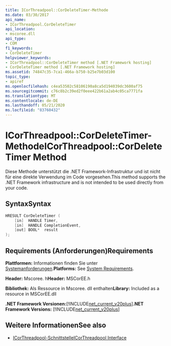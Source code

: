 ```yaml
---
title: ICorThreadpool::CorDeleteTimer-Methode
ms.date: 03/30/2017
api_name:
- ICorThreadpool.CorDeleteTimer
api_location:
- mscoree.dll
api_type:
- COM
f1_keywords:
- CorDeleteTimer
helpviewer_keywords:
- ICorThreadpool::CorDeleteTimer method [.NET Framework hosting]
- CorDeleteTimer method [.NET Framework hosting]
ms.assetid: 74847c35-7ca1-466a-b750-b25e7b03d100
topic_type:
- apiref
ms.openlocfilehash: c4ea53502c58106190a8ca5d194039dc3600af75
ms.sourcegitcommit: c76c8b2c39ed2f0eee422b61a2ab4c05ca7771fa
ms.translationtype: MT
ms.contentlocale: de-DE
ms.lasthandoff: 05/21/2020
ms.locfileid: "83760432"
---
```

# <a name="icorthreadpoolcordeletetimer-method"></a><span data-ttu-id="e22a4-102">ICorThreadpool::CorDeleteTimer-Methode</span><span class="sxs-lookup"><span data-stu-id="e22a4-102">ICorThreadpool::CorDeleteTimer Method</span></span>
<span data-ttu-id="e22a4-103">Diese Methode unterstützt die .NET Framework-Infrastruktur und ist nicht für eine direkte Verwendung im Code vorgesehen.</span><span class="sxs-lookup"><span data-stu-id="e22a4-103">This method supports the .NET Framework infrastructure and is not intended to be used directly from your code.</span></span>  
  
## <a name="syntax"></a><span data-ttu-id="e22a4-104">Syntax</span><span class="sxs-lookup"><span data-stu-id="e22a4-104">Syntax</span></span>  
  
```cpp  
HRESULT CorDeleteTimer (  
    [in]  HANDLE Timer,  
    [in]  HANDLE CompletionEvent,  
    [out] BOOL*  result  
);  
```  
  
## <a name="requirements"></a><span data-ttu-id="e22a4-105">Requirements (Anforderungen)</span><span class="sxs-lookup"><span data-stu-id="e22a4-105">Requirements</span></span>  
 <span data-ttu-id="e22a4-106">**Plattformen:** Informationen finden Sie unter [Systemanforderungen](../../get-started/system-requirements.md).</span><span class="sxs-lookup"><span data-stu-id="e22a4-106">**Platforms:** See [System Requirements](../../get-started/system-requirements.md).</span></span>  
  
 <span data-ttu-id="e22a4-107">**Header:** Mscoree. h</span><span class="sxs-lookup"><span data-stu-id="e22a4-107">**Header:** MSCorEE.h</span></span>  
  
 <span data-ttu-id="e22a4-108">**Bibliothek:** Als Ressource in Mscoree. dll enthalten</span><span class="sxs-lookup"><span data-stu-id="e22a4-108">**Library:** Included as a resource in MSCorEE.dll</span></span>  
  
 <span data-ttu-id="e22a4-109">**.NET Framework Versionen:**[!INCLUDE[net_current_v20plus](../../../../includes/net-current-v20plus-md.md)]</span><span class="sxs-lookup"><span data-stu-id="e22a4-109">**.NET Framework Versions:** [!INCLUDE[net_current_v20plus](../../../../includes/net-current-v20plus-md.md)]</span></span>  
  
## <a name="see-also"></a><span data-ttu-id="e22a4-110">Weitere Informationen</span><span class="sxs-lookup"><span data-stu-id="e22a4-110">See also</span></span>

- [<span data-ttu-id="e22a4-111">ICorThreadpool-Schnittstelle</span><span class="sxs-lookup"><span data-stu-id="e22a4-111">ICorThreadpool Interface</span></span>](icorthreadpool-interface.md)
